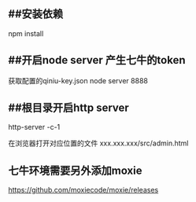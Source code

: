 ##安装依赖
---
npm install

##开启node server 产生七牛的token
---
获取配置的qiniu-key.json
node server 8888

##根目录开启http server
---
http-server -c-1

在浏览器打开对应位置的文件
xxx.xxx.xxx/src/admin.html

## 七牛环境需要另外添加moxie
https://github.com/moxiecode/moxie/releases



